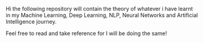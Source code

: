 Hi the following repository will contain the theory of whatever i have learnt in my Machine Learning, Deep Learning, NLP, Neural Networks and Artificial Intelligence journey. 


Feel free to read and take reference for I will be doing the same!
